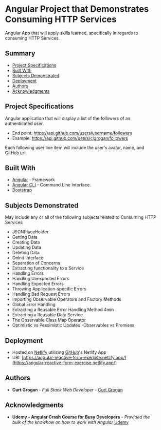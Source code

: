 # Angular Project that Demonstrates Consuming HTTP Services

Angular App that will apply skills learned, specifically in regards to consuming HTTP Services.

## Summary

- [Project Specifications](#exercise-specifications)
- [Built With](#built-with)
- [Subjects Demonstrated](#subjects-demonstrated)
- [Deployment](#deployment)
- [Authors](#authors)
- [Acknowledgments](#acknowledgments)

## Project Specifications

Angular application that will display a list of the followers of an authenticated user.

- End point: https://api.github.com/users/username/followers
- Example: https://api.github.com/users/clgrogan/followers

Each following user line item will include the user's avatar, name, and GitHub url.

## Built With

- [Angular](https://angular.io/) - Framework
- [Angular CLI](https://cli.angular.io/) - Command Line Interface.
- [Bootstrap](https://getbootstrap.com/)

## Subjects Demonstrated

May include any or all of the following subjects related to Consuming HTTP Services

- JSONPlaceHolder
- Getting Data
- Creating Data
- Updating Data
- Deleting Data
- OnInit Interface
- Separation of Concerns
- Extracting functionality to a Service
- Handling Errors
- Handling Unexpected Errors
- Handling Expected Errors
- Throwing Application-specific Errors
- Handling Bad Request Errors
- Importing Observable Operators and
  Factory Methods
- Global Error Handling
- Extracting a Reusable Error Handling
  Method
  4min
- Extracting a Reusable Data Service
- The Observable Class Map Operator
- Optimistic vs Pessimistic Updates
  -Observables vs Promises

## Deployment

- Hosted on [Netlify](https://app.netlify.com/) utilizing [GitHub](https://app.netlify.com/)'s Netlify App
- URL [https://angular-reactive-form-exercise.netlify.app/](https://angular-reactive-form-exercise.netlify.app/)

## Authors

- **Curt Grogan** - _Full Stack Web Developer_ -
  [Curt Grogan](https://github.com/clgrogan)

## Acknowledgments

- **Udemy - Angular Crash Course for Busy Developers** - _Provided the bulk of the knowhow on how to work with Angular_ [Udemy](https://www.udemy.com/)
